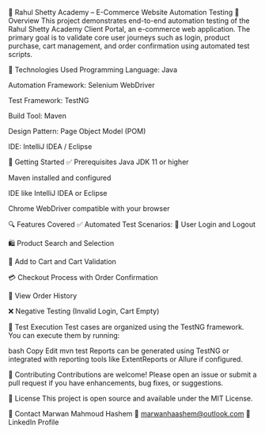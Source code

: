 🧪 Rahul Shetty Academy – E-Commerce Website Automation Testing
📌 Overview
This project demonstrates end-to-end automation testing of the Rahul Shetty Academy Client Portal, an e-commerce web application. The primary goal is to validate core user journeys such as login, product purchase, cart management, and order confirmation using automated test scripts.

🔧 Technologies Used
Programming Language: Java

Automation Framework: Selenium WebDriver

Test Framework: TestNG

Build Tool: Maven

Design Pattern: Page Object Model (POM)

IDE: IntelliJ IDEA / Eclipse

🚀 Getting Started
✅ Prerequisites
Java JDK 11 or higher

Maven installed and configured

IDE like IntelliJ IDEA or Eclipse

Chrome WebDriver compatible with your browser

🔍 Features Covered
✅ Automated Test Scenarios:
🔐 User Login and Logout

🛍️ Product Search and Selection

🛒 Add to Cart and Cart Validation

💳 Checkout Process with Order Confirmation

📜 View Order History

❌ Negative Testing (Invalid Login, Cart Empty)


🧪 Test Execution
Test cases are organized using the TestNG framework. You can execute them by running:

bash
Copy
Edit
mvn test
Reports can be generated using TestNG or integrated with reporting tools like ExtentReports or Allure if configured.

🔗 Contributing
Contributions are welcome!
Please open an issue or submit a pull request if you have enhancements, bug fixes, or suggestions.

📄 License
This project is open source and available under the MIT License.

🙋 Contact
Marwan Mahmoud Hashem
📧 marwanhaashem@outlook.com
🔗 LinkedIn Profile
